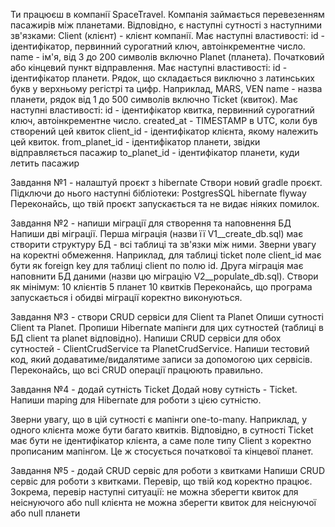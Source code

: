 Ти працюєш в компанії SpaceTravel. 
Компанія займається перевезенням пасажирів між планетами.
Відповідно, є наступні сутності з наступними зв'язками:
Client (клієнт) - клієнт компанії. Має наступні властивості:
id - ідентифікатор, первинний сурогатний ключ, автоінкрементне число.
name - ім'я, від 3 до 200 символів включно
Planet (планета). Початковий або кінцевий пункт відправлення. Має наступні властивості:
id - ідентифікатор планети.
Рядок, що складається виключно з латинських букв у верхньому регістрі та цифр. 
Наприклад, MARS, VEN name - назва планети, рядок від 1 до 500 символів включно
Ticket (квиток). Має наступні властивості:
id - ідентифікатор квитка, первинний сурогатний ключ, автоінкрементне число.
created_at - TIMESTAMP в UTC, коли був створений цей квиток
client_id - ідентифікатор клієнта, якому належить цей квиток.
from_planet_id - ідентифікатор планети, звідки відправляється пасажир
to_planet_id - ідентифікатор планети, куди летить пасажир

Завдання №1 - налаштуй проєкт з hibernate
Створи новий gradle проєкт. Підключи до нього наступні бібліотеки:
PostgresSQL
hibernate
flyway
Переконайсь, що твій проєкт запускається та не видає ніяких помилок.

Завдання №2 - напиши міграції для створення та наповнення БД
Напиши дві міграції.
Перша міграція (назви її V1__create_db.sql) має створити структуру БД - всі таблиці та зв'язки між ними. 
Зверни увагу на коректні обмеження. 
Наприклад, для таблиці ticket поле client_id має бути як foreign key для таблиці client по полю id.
Друга міграція має наповнити БД даними (назви цю міграцію V2__populate_db.sql). Створи як мінімум:
10 клієнтів
5 планет
10 квитків
Переконайсь, що програма запускається і обидві міграції коректно виконуються.

Завдання №3 - створи CRUD сервіси для Client та Planet
Опиши сутності Client та Planet. 
Пропиши Hibernate мапінги для цих сутностей (таблиці в БД client та planet відповідно).
Напиши CRUD сервіси для обох сутностей - ClientCrudService та PlanetCrudService.
Напиши тестовий код, який додаватиме/видалятиме записи за допомогою цих сервісів. 
Переконайсь, що всі CRUD операції працюють правильно.

Завдання №4 - додай сутність Ticket
Додай нову сутність - Ticket. Напиши maping для Hibernate для роботи з цією сутністю.

Зверни увагу, що в цій сутності є мапінги one-to-many. 
Наприклад, у одного клієнта може бути багато квитків. 
Відповідно, в сутності Ticket має бути не ідентифікатор клієнта, а саме поле типу Client з коректно прописаним мапінгом. 
Це ж стосується початкової та кінцевої планет.

Завдання №5 - додай CRUD сервіс для роботи з квитками
Напиши CRUD сервіс для роботи з квитками.
Перевір, що твій код коректно працює. Зокрема, перевір наступні ситуації:
не можна зберегти квиток для неіснуючого або null клієнта
не можна зберегти квиток для неіснуючої або null планети
